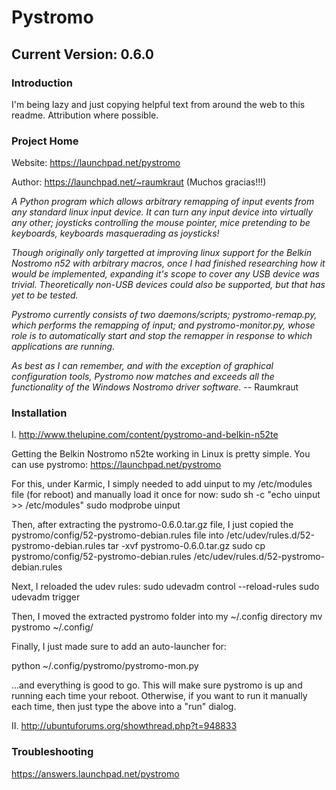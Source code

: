 Pystromo
========

Current Version: 0.6.0
----------------------

### Introduction

I'm being lazy and just copying helpful text from around the web to this readme.  Attribution where possible.

### Project Home

Website:    https://launchpad.net/pystromo

Author:     https://launchpad.net/~raumkraut (Muchos gracias!!!)

*A Python program which allows arbitrary remapping of input events from any standard linux input device. It can turn any input device into virtually any other; joysticks controlling the mouse pointer, mice pretending to be keyboards, keyboards masquerading as joysticks!*

*Though originally only targetted at improving linux support for the Belkin Nostromo n52 with arbitrary macros, once I had finished researching how it would be implemented, expanding it's scope to cover any USB device was trivial. Theoretically non-USB devices could also be supported, but that has yet to be tested.*

*Pystromo currently consists of two daemons/scripts; pystromo-remap.py, which performs the remapping of input; and pystromo-monitor.py, whose role is to automatically start and stop the remapper in response to which applications are running.*

*As best as I can remember, and with the exception of graphical configuration tools, Pystromo now matches and exceeds all the functionality of the Windows Nostromo driver software.*    -- Raumkraut

### Installation

I.  http://www.thelupine.com/content/pystromo-and-belkin-n52te

Getting the Belkin Nostromo n52te working in Linux is pretty simple. You can use pystromo: https://launchpad.net/pystromo

For this, under Karmic, I simply needed to add uinput to my /etc/modules file (for reboot) and manually load it once for now:
sudo sh -c "echo uinput >> /etc/modules"
sudo modprobe uinput

Then, after extracting the pystromo-0.6.0.tar.gz file, I just copied the pystromo/config/52-pystromo-debian.rules file into /etc/udev/rules.d/52-pystromo-debian.rules
tar -xvf pystromo-0.6.0.tar.gz
sudo cp pystromo/config/52-pystromo-debian.rules /etc/udev/rules.d/52-pystromo-debian.rules

Next, I reloaded the udev rules:
sudo udevadm control --reload-rules
sudo udevadm trigger

Then, I moved the extracted pystromo folder into my ~/.config directory
mv pystromo ~/.config/

Finally, I just made sure to add an auto-launcher for:

python ~/.config/pystromo/pystromo-mon.py 

...and everything is good to go.  This will make sure pystromo is up and running each time your reboot.  Otherwise, if you want to run it manually each time, then just type the above into a "run" dialog.

II.  http://ubuntuforums.org/showthread.php?t=948833

### Troubleshooting

https://answers.launchpad.net/pystromo
